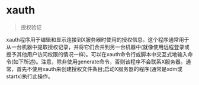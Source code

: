 # xauth

> 授权验证

xauth程序用于编辑和显示连接到X服务器时使用的授权信息。这个程序通常用于从一台机器中提取授权记录，并将它们合并到另一台机器中(就像使用远程登录或授予其他用户访问权限的情况一样)。可以在xauth命令行或脚本中交互式地输入命令(如下所述)。注意，除非使用generate命令，否则该程序不会联系X服务器。通常，首先不使用xauth来创建授权文件条目;启动X服务器的程序(通常是xdm或startx)执行此操作。
